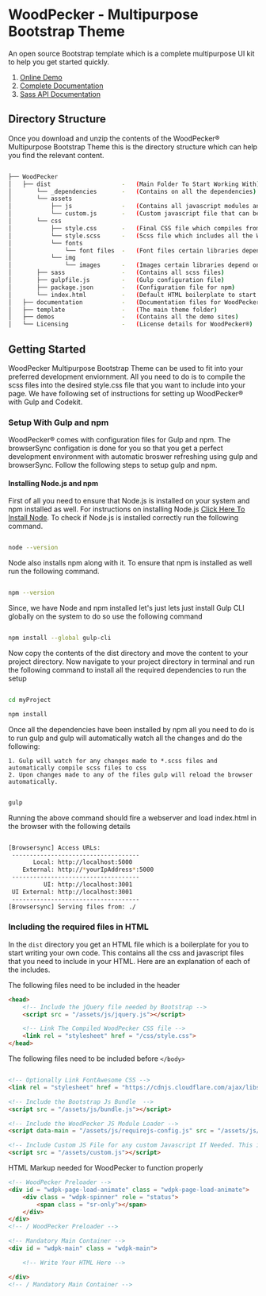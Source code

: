 # WoodPecker - Multipurpose Bootstrap Theme 
An open source Bootstrap template which is a complete multipurpose UI kit to help you get started quickly.

1. [Online Demo](https://woodpeckertheme.com/ "Online Demo")
2. [Complete Documentation](https://woodpeckertheme.com/demos/documentation/getting-started.html "Complete Documentation")
3. [Sass API Documentation](https://woodpeckertheme.com/demos/documentation/index.html "Sass API Documentation")


## Directory Structure
Once you download and unzip the contents of the WoodPecker® Multipurpose Bootstrap Theme this is the directory structure which can help you find the relevant content.

```bash

├── WoodPecker
│   ├── dist                    -   (Main Folder To Start Working With)
│       └── _dependencies       -   (Contains on all the dependencies)
│       └── assets
│           ├── js              -   (Contains all javascript modules and javascript dependencies)
│           └── custom.js       -   (Custom javascript file that can be included to write your own javascript)
│       └── css
│           ├── style.css       -   (Final CSS file which compiles from the style.scss)
│           └── style.scss      -   (Scss file which includes all the WoodPecker Scss partials and finally compiles to style.css)
│           └── fonts
│               └── font files  -   (Font files certain libraries depend on)
│           └── img
│               └── images      -   (Images certain libraries depend on)
│       ├── sass                -   (Contains all scss files)
│       ├── gulpfile.js         -   (Gulp configuration file)
│       ├── package.json        -   (Configuration file for npm)
│       └── index.html          -   (Default HTML boilerplate to start working with)
│   ├── documentation           -   (Documentation files for WoodPecker®)
│   ├── template                -   (The main theme folder)
│   ├── demos                   -   (Contains all the demo sites)
│   └── Licensing               -   (License details for WoodPecker®)

```

## Getting Started
WoodPecker Multipurpose Bootstrap Theme can be used to fit into your preferred development enviornment. All you need to do is to compile the scss files into the desired style.css file that you want to include into your page. We have following set of instructions for setting up WoodPecker® with Gulp and Codekit. 

### Setup With Gulp and npm
WoodPecker® comes with configuration files for Gulp and npm. The browserSync configation is done for you so that you get a perfect development environment with automatic broswer refreshing using gulp and browserSync. Follow the following steps to setup gulp and npm.

#### Installing Node.js and npm
First of all you need to ensure that Node.js is installed on your system and npm installed as well. For instructions on installing Node.js [Click Here To Install Node](https://nodejs.org/en/ "Install Node"). To check if Node.js is installed correctly run the following command.

```bash 

node --version

```

Node also installs npm along with it. To ensure that npm is installed as well run the following command.

```bash 

npm --version

```

Since, we have Node and npm installed let's just lets just install Gulp CLI globally on the system to do so use the following command

```bash 

npm install --global gulp-cli

```

Now copy the contents of the dist directory and move the content to your project directory. Now navigate to your project directory in terminal and run the following command to install all the required dependencies to run the setup

```bash 

cd myProject

npm install

```

Once all the dependencies have been installed by npm all you need to do is to run gulp and gulp will automatically watch all the changes and do the following:

    1. Gulp will watch for any changes made to *.scss files and automatically compile scss files to css
    2. Upon changes made to any of the files gulp will reload the browser automatically.

```bash

gulp

```

Running the above command should fire a webserver and load index.html in the browser with the following details

```bash 

[Browsersync] Access URLs:
 ------------------------------------
       Local: http://localhost:5000
    External: http://*yourIpAddress*:5000
 ------------------------------------
          UI: http://localhost:3001
 UI External: http://localhost:3001
 ------------------------------------
[Browsersync] Serving files from: ./

```

### Including the required files in HTML
In the `dist` directory you get an HTML file which is a boilerplate for you to start writing your own code. This contains all the css and javascript files that you need to include in your HTML. Here are an explanation of each of the includes.


The following files need to be included in the header

```html 
<head>
    <!-- Include the jQuery file needed by Bootstrap -->
    <script src = "/assets/js/jquery.js"></script>

    <!-- Link The Compiled WoodPecker CSS file -->
    <link rel = "stylesheet" href = "/css/style.css">
</head>
```

The following files need to be included before `</body>`

```html

<!-- Optionally Link FontAwesome CSS -->
<link rel = "stylesheet" href = "https://cdnjs.cloudflare.com/ajax/libs/font-awesome/4.7.0/css/font-awesome.min.css" />

<!-- Include the Bootstrap Js Bundle  -->
<script src = "/assets/js/bundle.js"></script>

<!-- Include the WoodPecker JS Module Loader -->
<script data-main = "/assets/js/requirejs-config.js" src = "/assets/js/require.js"></script>

<!-- Include Custom JS File for any custom Javascript If Needed. This is a blank file -->
<script src = "/assets/custom.js"></script>

```

HTML Markup needed for WoodPecker to function properly

```html 
<!-- WoodPecker Preloader -->
<div id = "wdpk-page-load-animate" class = "wdpk-page-load-animate">
    <div class = "wdpk-spinner" role = "status">
        <span class = "sr-only"></span>
    </div>
</div>
<!-- / WoodPecker Preloader -->

<!-- Mandatory Main Container -->
<div id = "wdpk-main" class = "wdpk-main">

    <!-- Write Your HTML Here -->

</div>
<!-- / Mandatory Main Container -->
```


